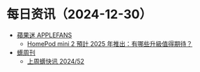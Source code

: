 ﻿# 每日资讯（2024-12-30）

- [蘋果迷 APPLEFANS](https://applefans.today/feed/)
  - [HomePod mini 2 預計 2025 年推出：有哪些升級值得期待？](https://applefans.today/2024-12-homepods-mini-2-rumors/)
- [蠎周刊](https://weekly.pychina.org/feeds/all.atom.xml)
  - [上周蠎快讯 2024/52](https://weekly.pychina.org/pyrecap/pyrw-2452.html)
